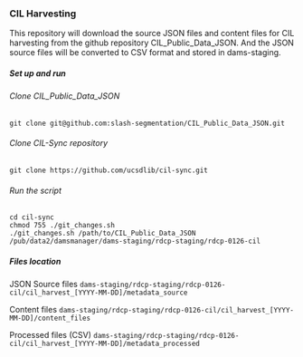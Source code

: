 ### CIL Harvesting
This repository will download the source JSON files and content files for CIL harvesting from the github repository CIL_Public_Data_JSON. And the JSON source files will be converted to CSV format and stored in dams-staging.

##### Set up and run
###### Clone CIL_Public_Data_JSON
`git clone git@github.com:slash-segmentation/CIL_Public_Data_JSON.git`

###### Clone CIL-Sync repository
`git clone https://github.com/ucsdlib/cil-sync.git`

###### Run the script
```
cd cil-sync
chmod 755 ./git_changes.sh
./git_changes.sh /path/to/CIL_Public_Data_JSON /pub/data2/damsmanager/dams-staging/rdcp-staging/rdcp-0126-cil
```

##### Files location
JSON Source files
`dams-staging/rdcp-staging/rdcp-0126-cil/cil_harvest_[YYYY-MM-DD]/metadata_source`

Content files
`dams-staging/rdcp-staging/rdcp-0126-cil/cil_harvest_[YYYY-MM-DD]/content_files`

Processed files (CSV)
`dams-staging/rdcp-staging/rdcp-0126-cil/cil_harvest_[YYYY-MM-DD]/metadata_processed`

